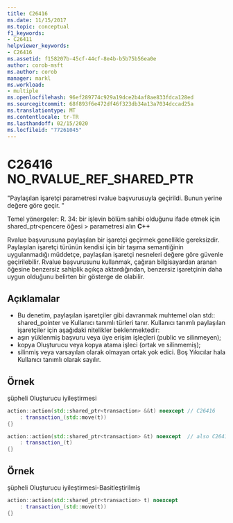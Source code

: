 ```yaml
---
title: C26416
ms.date: 11/15/2017
ms.topic: conceptual
f1_keywords:
- C26411
helpviewer_keywords:
- C26416
ms.assetid: f158207b-45cf-44cf-8e4b-b5b75b56ea0e
author: corob-msft
ms.author: corob
manager: markl
ms.workload:
- multiple
ms.openlocfilehash: 96ef289774c929a19dce2b4af8ae833fdca128ed
ms.sourcegitcommit: 68f893f6e472df46f323db34a13a7034dccad25a
ms.translationtype: MT
ms.contentlocale: tr-TR
ms.lasthandoff: 02/15/2020
ms.locfileid: "77261045"
---
```

# <a name="c26416-no_rvalue_ref_shared_ptr"></a>C26416 NO_RVALUE_REF_SHARED_PTR
"Paylaşılan işaretçi parametresi rvalue başvurusuyla geçirildi. Bunun yerine değere göre geçir. "

Temel yönergeler: R. 34: bir işlevin bölüm sahibi olduğunu ifade etmek için shared_ptr\<pencere öğesi > parametresi alın **C++**

Rvalue başvurusuna paylaşılan bir işaretçi geçirmek genellikle gereksizdir. Paylaşılan işaretçi türünün kendisi için bir taşıma semantiğinin uygulanmadığı müddetçe, paylaşılan işaretçi nesneleri değere göre güvenle geçirilebilir. Rvalue başvurusunu kullanmak, çağıran bilgisayardan aranan öğesine benzersiz sahiplik açıkça aktardığından, benzersiz işaretçinin daha uygun olduğunu belirten bir gösterge de olabilir.

## <a name="remarks"></a>Açıklamalar
- Bu denetim, paylaşılan işaretçiler gibi davranmak muhtemel olan std:: shared_pointer ve Kullanıcı tanımlı türleri tanır. Kullanıcı tanımlı paylaşılan işaretçiler için aşağıdaki nitelikler beklenmektedir:
- aşırı yüklenmiş başvuru veya üye erişim işleçleri (public ve silinmeyen);
- kopya Oluşturucu veya kopya atama işleci (ortak ve silinmemiş);
- silinmiş veya varsayılan olarak olmayan ortak yok edici. Boş Yıkıcılar hala Kullanıcı tanımlı olarak sayılır.

## <a name="example"></a>Örnek
şüpheli Oluşturucu iyileştirmesi

```cpp
action::action(std::shared_ptr<transaction> &&t) noexcept // C26416
    : transaction_(std::move(t))
{}

action::action(std::shared_ptr<transaction> &t) noexcept  // also C26417 LVALUE_REF_SHARED_PTR
    : transaction_(t)
{}
```

## <a name="example"></a>Örnek
şüpheli Oluşturucu iyileştirmesi-Basitleştirilmiş

```cpp
action::action(std::shared_ptr<transaction> t) noexcept
    : transaction_(std::move(t))
{}
```
